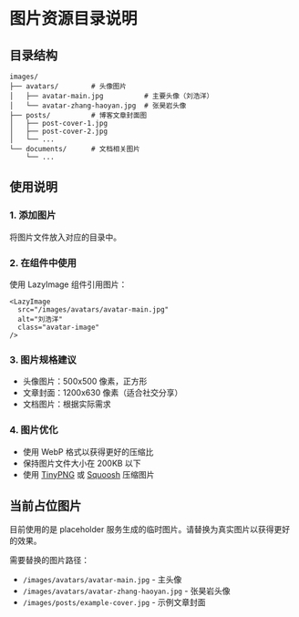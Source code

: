 # 图片资源目录说明

## 目录结构

```
images/
├── avatars/        # 头像图片
│   ├── avatar-main.jpg          # 主要头像（刘浩洋）
│   └── avatar-zhang-haoyan.jpg  # 张昊岩头像
├── posts/          # 博客文章封面图
│   ├── post-cover-1.jpg
│   ├── post-cover-2.jpg
│   └── ...
└── documents/      # 文档相关图片
    └── ...
```

## 使用说明

### 1. 添加图片
将图片文件放入对应的目录中。

### 2. 在组件中使用
使用 LazyImage 组件引用图片：

```vue
<LazyImage
  src="/images/avatars/avatar-main.jpg"
  alt="刘浩洋"
  class="avatar-image"
/>
```

### 3. 图片规格建议
- 头像图片：500x500 像素，正方形
- 文章封面：1200x630 像素（适合社交分享）
- 文档图片：根据实际需求

### 4. 图片优化
- 使用 WebP 格式以获得更好的压缩比
- 保持图片文件大小在 200KB 以下
- 使用 [TinyPNG](https://tinypng.com/) 或 [Squoosh](https://squoosh.app/) 压缩图片

## 当前占位图片
目前使用的是 placeholder 服务生成的临时图片。请替换为真实图片以获得更好的效果。

需要替换的图片路径：
- `/images/avatars/avatar-main.jpg` - 主头像
- `/images/avatars/avatar-zhang-haoyan.jpg` - 张昊岩头像
- `/images/posts/example-cover.jpg` - 示例文章封面
